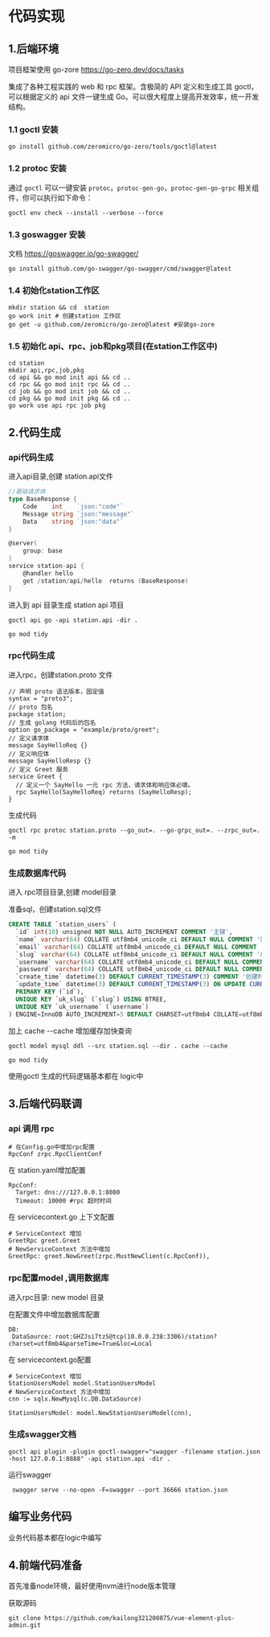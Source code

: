 # 代码实现

## 1.后端环境

项目框架使用 go-zore https://go-zero.dev/docs/tasks

集成了各种工程实践的 web 和 rpc 框架。含极简的 API 定义和生成工具 goctl，可以根据定义的 api 文件一键生成 Go。可以很大程度上提高开发效率，统一开发结构。

### 1.1 goctl 安装

```shell
go install github.com/zeromicro/go-zero/tools/goctl@latest
```

### 1.2 protoc 安装

通过 `goctl` 可以一键安装 `protoc`，`protoc-gen-go`，`protoc-gen-go-grpc` 相关组件，你可以执行如下命令：

```shell
goctl env check --install --verbose --force
```

### 1.3 goswagger 安装
文档 https://goswagger.io/go-swagger/
```shell
go install github.com/go-swagger/go-swagger/cmd/swagger@latest
```
### 1.4 初始化station工作区

```shell
mkdir station && cd  station
go work init # 创建station 工作区
go get -u github.com/zeromicro/go-zero@latest #安装go-zore
```

### 1.5 初始化 api、rpc、job和pkg项目(在station工作区中)

```shell
cd station
mkdir api,rpc,job,pkg
cd api && go mod init api && cd ..
cd rpc && go mod init rpc && cd ..
cd job && go mod init job && cd ..
cd pkg && go mod init pkg && cd ..
go work use api rpc job pkg
```

## 2.代码生成

### api代码生成

进入api目录,创建 station.api文件

```go
//基础请求体
type BaseResponse {
	Code    int    `json:"code"`
	Message string `json:"message"`
	Data    string `json:"data"`
}

@server(
	group: base
)
service station-api {
	@handler hello
	get /station/api/hello  returns (BaseResponse)
}
```

进入到 api 目录生成 station api 项目

```shell
goctl api go -api station.api -dir .

go mod tidy 
```



###  rpc代码生成

进入rpc，创建station.proto 文件

```grpc
// 声明 proto 语法版本，固定值
syntax = "proto3";
// proto 包名
package station;
// 生成 golang 代码后的包名
option go_package = "example/proto/greet";
// 定义请求体
message SayHelloReq {}
// 定义响应体
message SayHelloResp {}
// 定义 Greet 服务
service Greet {
  // 定义一个 SayHello 一元 rpc 方法，请求体和响应体必填。
  rpc SayHello(SayHelloReq) returns (SayHelloResp);
}
```

生成代码

```shell
goctl rpc protoc station.proto --go_out=. --go-grpc_out=. --zrpc_out=. -m

go mod tidy 
```

### 生成数据库代码

进入 rpc项目目录,创建 model目录

准备sql，创建station.sql文件

```sql
CREATE TABLE `station_users` (
  `id` int(10) unsigned NOT NULL AUTO_INCREMENT COMMENT '主键',
  `name` varchar(64) COLLATE utf8mb4_unicode_ci DEFAULT NULL COMMENT '姓名 页面显示',
  `email` varchar(64) COLLATE utf8mb4_unicode_ci DEFAULT NULL COMMENT '邮箱',
  `slug` varchar(64) COLLATE utf8mb4_unicode_ci DEFAULT NULL COMMENT '用户标识符',
  `username` varchar(64) COLLATE utf8mb4_unicode_ci DEFAULT NULL COMMENT '登录名称',
  `password` varchar(64) COLLATE utf8mb4_unicode_ci DEFAULT NULL COMMENT '登录密码',
  `create_time` datetime(3) DEFAULT CURRENT_TIMESTAMP(3) COMMENT '创建时间',
  `update_time` datetime(3) DEFAULT CURRENT_TIMESTAMP(3) ON UPDATE CURRENT_TIMESTAMP(3) COMMENT '修改时间',
  PRIMARY KEY (`id`),
  UNIQUE KEY `uk_slug` (`slug`) USING BTREE,
  UNIQUE KEY `uk_username` (`username`)
) ENGINE=InnoDB AUTO_INCREMENT=5 DEFAULT CHARSET=utf8mb4 COLLATE=utf8mb4_unicode_ci COMMENT='站点用户表';
```

加上 cache --cache 增加缓存加快查询

```shell
goctl model mysql ddl --src station.sql --dir . cache --cache

go mod tidy 
```

使用goctl 生成的代码逻辑基本都在 logic中

## 3.后端代码联调

### api 调用 rpc

```
# 在Config.go中增加rpc配置
RpcConf zrpc.RpcClientConf
```
在 station.yaml增加配置
```
RpcConf:
  Target: dns:///127.0.0.1:8080
  Timeout: 10000 #rpc 超时时间
```

在 servicecontext.go 上下文配置

```
# ServiceContext 增加
GreetRpc greet.Greet
# NewServiceContext 方法中增加
GreetRpc: greet.NewGreet(zrpc.MustNewClient(c.RpcConf)),
```

### rpc配置model ,调用数据库

进入rpc目录: new model 目录

在配置文件中增加数据库配置

```
DB:
 DataSource: root:GHZJsi7tzS@tcp(10.0.0.238:3306)/station?charset=utf8mb4&parseTime=True&loc=Local
```

在 servicecontext.go配置

```
# ServiceContext 增加
StationUsersModel model.StationUsersModel
# NewServiceContext 方法中增加
cnn := sqlx.NewMysql(c.DB.DataSource)

StationUsersModel: model.NewStationUsersModel(cnn),
```

### 生成swagger文档

```
goctl api plugin -plugin goctl-swagger="swagger -filename station.json -host 127.0.0.1:8888" -api station.api -dir .
```

运行swagger

```
 swagger serve --no-open -F=swagger --port 36666 station.json
```

## 编写业务代码

业务代码基本都在logic中编写



## 4.前端代码准备

首先准备node环境，最好使用nvm进行node版本管理

获取源码

```
git clone https://github.com/kailong321200875/vue-element-plus-admin.git
```

